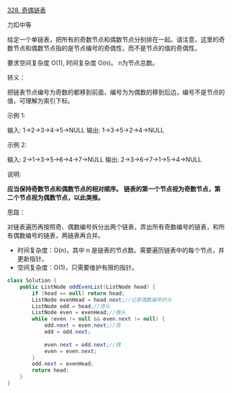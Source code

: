 [328. 奇偶链表](https://leetcode-cn.com/problems/odd-even-linked-list/)

力扣中等



给定一个单链表，把所有的奇数节点和偶数节点分别排在一起。请注意，这里的奇数节点和偶数节点指的是节点编号的奇偶性，而不是节点的值的奇偶性。

要求空间复杂度 O(1), 时间复杂度 O(n)。 n为节点总数。



转义：

把链表节点编号为奇数的都移到前面，编号为为偶数的移到后边，编号不是节点的值，可理解为索引下标。



示例 1:

输入: 1->2->3->4->5->NULL
输出: 1->3->5->2->4->NULL



示例 2:

输入: 2->1->3->5->6->4->7->NULL 
输出: 2->3->6->7->1->5->4->NULL



说明:

**应当保持奇数节点和偶数节点的相对顺序。**
**链表的第一个节点视为奇数节点，第二个节点视为偶数节点，以此类推。**



思路：

对链表遍历再按照奇、偶数编号拆分出两个链表，弄出所有奇数编号的链表，和所有偶数编号的链表，两链表再合并。



- 时间复杂度：O(n)，其中 n 是链表的节点数。需要遍历链表中的每个节点，并更新指针。
- 空间复杂度：O(1)，只需要维护有限的指针。

````java
class Solution {
    public ListNode oddEvenList(ListNode head) {
        if (head == null) return head;
        ListNode evenHead = head.next;//记录偶数编号的头
        ListNode odd = head;//奇头
        ListNode even = evenHead;//偶头
        while (even != null && even.next != null) {
            odd.next = even.next;//奇
            odd = odd.next;
            
            even.next = odd.next;//偶
            even = even.next;
        }
        odd.next = evenHead;
        return head;
    }
}
````



